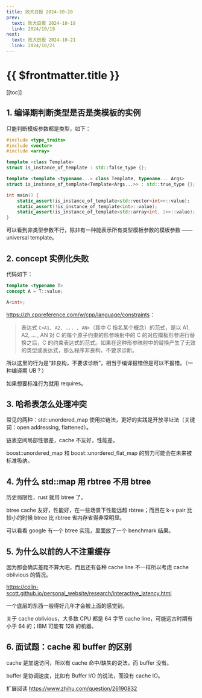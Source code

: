 ```yaml
---
title: 败犬日报 2024-10-20
prev:
  text: 败犬日报 2024-10-19
  link: 2024/10/19
next:
  text: 败犬日报 2024-10-21
  link: 2024/10/21
---
```


# {{ $frontmatter.title }}

[[toc]]

## 1. 编译期判断类型是否是类模板的实例

只能判断模板参数都是类型，如下：

```cpp
#include <type_traits>
#include <vector>
#include <array>

template <class Template>
struct is_instance_of_template : std::false_type {};

template <template <typename...> class Template, typename... Args>
struct is_instance_of_template<Template<Args...>> : std::true_type {};

int main() {
    static_assert(is_instance_of_template<std::vector<int>>::value);
    static_assert(!is_instance_of_template<int>::value);
    static_assert(is_instance_of_template<std::array<int, 2>>::value);  // assertion failed
}
```

可以看到非类型参数不行，除非有一种能表示所有类型模板参数的模板参数 —— universal template。

## 2. concept 实例化失败

代码如下：

```cpp
template <typename T>
concept A = T::value;

A<int>;
```

<https://zh.cppreference.com/w/cpp/language/constraints>：

> 表达式 `C<A1, A2, ... , AN>`（其中 C 指名某个概念）的范式，是以 A1, A2, ... , AN 对 C 的每个原子约束的形参映射中的 C 的对应模板形参进行替换之后，C 的约束表达式的范式。如果在这种形参映射中的替换产生了无效的类型或表达式，那么程序非良构，不要求诊断。

所以这里的行为是“非良构，不要求诊断”，相当于编译报错但是可以不报错。（一种编译期 UB？）

如果想要标准行为就用 requires。

## 3. 哈希表怎么处理冲突

常见的两种：std::unordered_map 使用拉链法，更好的实践是开放寻址法（关键词：open addressing, flattened）。

链表空间局部性很差，cache 不友好，性能差。

boost::unordered_map 和 boost::unordered_flat_map 的努力可能会在未来被标准吸纳。

## 4. 为什么 std::map 用 rbtree 不用 btree

历史局限性，rust 就用 btree 了。

btree cache 友好，性能好，在一些场景下性能远超 rbtree；而且在 k-v pair 比较小的时候 btree 比 rbtree 省内存省得非常明显。

可以看看 google 有一个 btree 实现，里面放了一个 benchmark 结果。

## 5. 为什么以前的人不注重缓存

因为那会确实差距不算大吧，而且还有各种 cache line 不一样所以考虑 cache oblivious 的情况。

<https://colin-scott.github.io/personal_website/research/interactive_latency.html>

一个底层的东西一般得好几年才会被上面的感觉到。

关于 cache oblivious，大多数 CPU 都是 64 字节 cache line，可能远古时期有小于 64 的；IBM 可能有 128 的机器。

## 6. 面试题：cache 和 buffer 的区别

cache 是加速访问，所以有 cache 命中/缺失的说法，而 buffer 没有。

buffer 是协调速度，比如有 Buffer I/O 的说法，而没有 cache IO。

扩展阅读 <https://www.zhihu.com/question/26190832>

